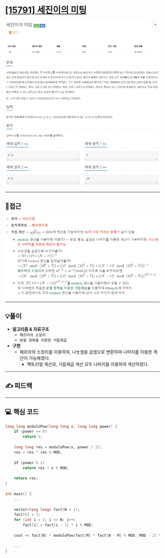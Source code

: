 # [[15791] 세진이의 미팅](https://www.acmicpc.net/problem/15791)

![](imgs/1.PNG)
![](imgs/2.PNG)
___
## 🤔접근
![](imgs/3.PNG)
___
## 💡풀이
- <B>알고리즘 & 자료구조</B>
	- `페르마의 소정리`
    - `분할 정복을 이용한 거듭제곱`
- <b>구현</b>
    - 페르마의 소정리를 이용하여, 나눗셈을 곱셈으로 변환하여 나머지를 이용한 계산이 가능해졌다.
        - 팩토리얼 계산과, 거듭제곱 계산 모두 나머지를 이용하여 계산하였다.
___
## ✍ 피드백
___
## 💻 핵심 코드
```c++
long long moduloPow(long long x, long long power) {
	if (power == 0)
		return 1;

	long long res = moduloPow(x, power / 2);
	res = res * res % MOD;

	if (power % 2)
		return res * x % MOD;

	return res;
}

int main() {
	...

	vector<long long> fact(N + 1);
	fact[0] = 1;
	for (int i = 1; i <= N; i++)
		fact[i] = fact[i - 1] * i % MOD;
	
	cout << fact[N] * moduloPow(fact[M] * fact[N - M] % MOD, MOD - 2) % MOD;

	...
}
```
